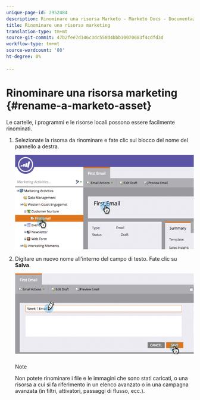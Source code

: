 ```yaml
---
unique-page-id: 2952484
description: Rinominare una risorsa Marketo - Marketo Docs - Documentazione prodotto
title: Rinominare una risorsa marketing
translation-type: tm+mt
source-git-commit: 47b2fee7d146c3dc558d4bbb10070683f4cdfd3d
workflow-type: tm+mt
source-wordcount: '80'
ht-degree: 0%

---
```



# Rinominare una risorsa marketing {#rename-a-marketo-asset}

Le cartelle, i programmi e le risorse locali possono essere facilmente rinominati.

1. Selezionate la risorsa da rinominare e fate clic sul blocco del nome del pannello a destra.

   ![](assets/image2015-4-10-17-19-48.png)

1. Digitare un nuovo nome all&#39;interno del campo di testo. Fate clic su **Salva**.

   ![](assets/image2015-4-10-17-3a19-3a33.png)

   >[!NOTE]
   >
   >Non potete rinominare i file e le immagini che sono stati caricati, o una risorsa a cui si fa riferimento in un elenco avanzato o in una campagna avanzata (in filtri, attivatori, passaggi di flusso, ecc.).


